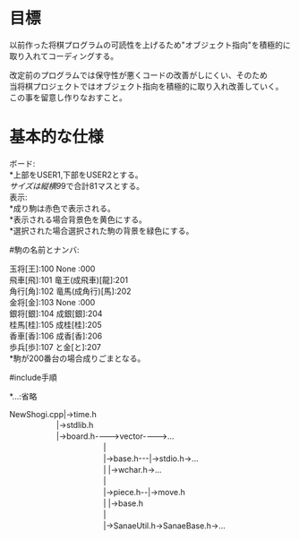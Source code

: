 # 目標

以前作った将棋プログラムの可読性を上げるため"オブジェクト指向"を積極的に取り入れてコーディングする。
  
改定前のプログラムでは保守性が悪くコードの改善がしにくい、そのため　  
当将棋プロジェクトではオブジェクト指向を積極的に取り入れ改善していく。  
この事を留意し作りなおすこと。　

# 基本的な仕様

ボード:  
*上部をUSER1,下部をUSER2とする。  
*サイズは縦横9*9で合計81マスとする。  
表示:  
*成り駒は赤色で表示される。  
*表示される場合背景色を黄色にする。  
*選択された場合選択された駒の背景を緑色にする。  

#駒の名前とナンバ:

玉将[王]:100	None			:000  
飛車[飛]:101	竜王(成飛車)[龍]:201  
角行[角]:102	竜馬(成角行)[馬]:202  
金将[金]:103	None			:000  
銀将[銀]:104	成銀[銀]:204  
桂馬[桂]:105	成桂[桂]:205  
香車[香]:106	成香[香]:206  
歩兵[歩]:107	と金[と]:207  
*駒が200番台の場合成りごまとなる。  

#include手順

*...:省略  

NewShogi.cpp|->time.h  
　　　　　　|->stdlib.h  
　　　　　　|->board.h---->vector---->...  
　　　　　　　　　　　　|  
　　　　　　　　　　　　|->base.h---|->stdio.h->...  
　　　　　　　　　　　　|			|->wchar.h->...  
　　　　　　　　　　　　|  
　　　　　　　　　　　　|->piece.h--|->move.h  
　　　　　　　　　　　　|			|->base.h  
　　　　　　　　　　　　|  
　　　　　　　　　　　　|->SanaeUtil.h->SanaeBase.h->...  